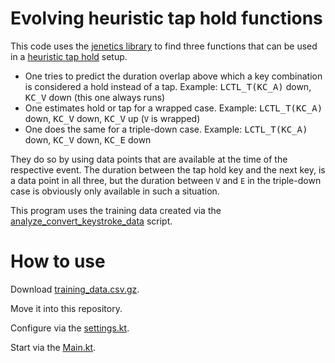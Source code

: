 # Evolving heuristic tap hold functions
This code uses the [jenetics library](https://github.com/jenetics/jenetics) to find three functions that can be used in a [heuristic tap hold](https://github.com/CreamyCookie/qmk_userspace/tree/main/keyboards/ducktopus/keymaps/vial/features) setup.

* One tries to predict the duration overlap above which a key combination is considered a hold instead of a tap. Example: <kbd>LCTL_T(KC_A)</kbd> down, <kbd>KC_V</kbd> down (this one always runs)
* One estimates hold or tap for a wrapped case. Example: <kbd>LCTL_T(KC_A)</kbd> down, <kbd>KC_V</kbd> down, <kbd>KC_V</kbd> up (`V` is wrapped)
* One does the same for a triple-down case. Example: <kbd>LCTL_T(KC_A)</kbd> down, <kbd>KC_V</kbd> down, <kbd>KC_E</kbd> down

They do so by using data points that are available at the time of the respective event. The duration between the tap hold key and the next key, is a data point in all three, but the duration between `V` and `E` in the triple-down case is obviously only available in such a situation.

This program uses the training data created via the [analyze_convert_keystroke_data](https://github.com/CreamyCookie/analyze_convert_keystroke_data) script.

# How to use
Download [training_data.csv.gz](https://github.com/CreamyCookie/analyze_convert_keystroke_data/tree/main/dataset).

Move it into this repository.

Configure via the [settings.kt](src/main/kotlin/settings.kt).

Start via the [Main.kt](src/main/kotlin/Main.kt).
